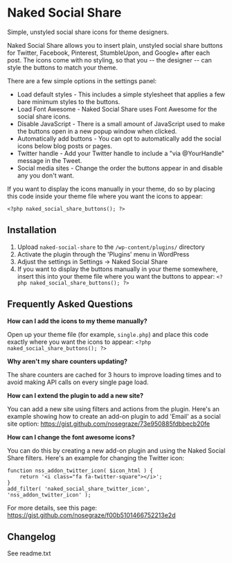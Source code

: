 # Naked Social Share

Simple, unstyled social share icons for theme designers.

Naked Social Share allows you to insert plain, unstyled social share buttons for Twitter, Facebook, Pinterest, StumbleUpon, and Google+ after each post. The icons come with no styling, so that you -- the designer -- can style the buttons to match your theme.

There are a few simple options in the settings panel:

* Load default styles - This includes a simple stylesheet that applies a few bare minimum styles to the buttons.
* Load Font Awesome - Naked Social Share uses Font Awesome for the social share icons.
* Disable JavaScript - There is a small amount of JavaScript used to make the buttons open in a new popup window when clicked.
* Automatically add buttons - You can opt to automatically add the social icons below blog posts or pages.
* Twitter handle - Add your Twitter handle to include a "via @YourHandle" message in the Tweet.
* Social media sites - Change the order the buttons appear in and disable any you don't want.

If you want to display the icons manually in your theme, do so by placing this code inside your theme file where you want the icons to appear:

`<?php naked_social_share_buttons(); ?>`

## Installation

1. Upload `naked-social-share` to the `/wp-content/plugins/` directory
2. Activate the plugin through the 'Plugins' menu in WordPress
3. Adjust the settings in Settings -> Naked Social Share
4. If you want to display the buttons manually in your theme somewhere, insert this into your theme file where you want the buttons to appear: `<?php naked_social_share_buttons(); ?>`

## Frequently Asked Questions

**How can I add the icons to my theme manually?**

Open up your theme file (for example, `single.php`) and place this code exactly where you want the icons to appear: `<?php naked_social_share_buttons(); ?>`

**Why aren't my share counters updating?**

The share counters are cached for 3 hours to improve loading times and to avoid making API calls on every single page load.

**How can I extend the plugin to add a new site?**

You can add a new site using filters and actions from the plugin. Here's an example showing how to create an add-on plugin to add 'Email' as a social site option: https://gist.github.com/nosegraze/73e950885fdbbecb20fe

**How can I change the font awesome icons?**

You can do this by creating a new add-on plugin and using the Naked Social Share filters. Here's an example for changing the Twitter icon:

```
function nss_addon_twitter_icon( $icon_html ) {
	return '<i class="fa fa-twitter-square"></i>';
}
add_filter( 'naked_social_share_twitter_icon', 'nss_addon_twitter_icon' );
```

For more details, see this page: https://gist.github.com/nosegraze/f00b5101466752213e2d

## Changelog

See readme.txt